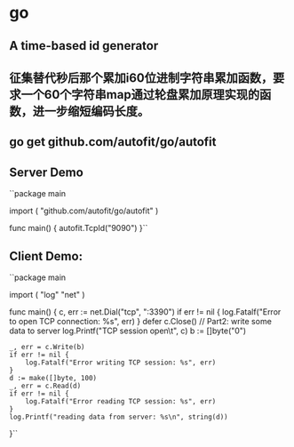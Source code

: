 # go
## A time-based id generator
## 征集替代秒后那个累加i60位进制字符串累加函数，要求一个60个字符串map通过轮盘累加原理实现的函数，进一步缩短编码长度。
## go get github.com/autofit/go/autofit

## Server Demo



``package main

import (
	"github.com/autofit/go/autofit"
)

func main() {
	autofit.TcpId("9090")
}``

## Client Demo:



``package main

import (
	"log"
	"net"
)

func main() {
	c, err := net.Dial("tcp", ":3390")
	if err != nil {
		log.Fatalf("Error to open TCP connection: %s", err)
	}
	defer c.Close()
	// Part2: write some data to server
	log.Printf("TCP session open\t", c)
	b := []byte("0")

	_, err = c.Write(b)
	if err != nil {
		log.Fatalf("Error writing TCP session: %s", err)
	}
	d := make([]byte, 100)
	_, err = c.Read(d)
	if err != nil {
		log.Fatalf("Error reading TCP session: %s", err)
	}
	log.Printf("reading data from server: %s\n", string(d))
}``
